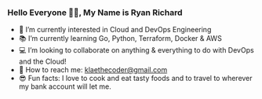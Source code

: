 ### Hello Everyone 👋🏽, My Name is Ryan Richard 

- 🤔 I’m currently interested in Cloud and DevOps Engineering
- 📚 I’m currently learning Go, Python, Terraform, Docker & AWS
- 💻 I’m looking to collaborate on anything & everything to do with DevOps and the Cloud!
- 📨 How to reach me: klaethecoder@gmail.com
- 😎 Fun facts: I love to cook and eat tasty foods and to travel to wherever my bank account will let me. 
